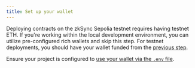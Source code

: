 ```yaml
---
title: Set up your wallet
---
```


Deploying contracts on the zkSync Sepolia testnet requires having testnet ETH.
If you're working within the local development environment,
you can utilize pre-configured rich wallets and skip this step.
For testnet deployments, you should have your wallet funded from the [previous step](/quick-start#fund-your-wallet).

Ensure your project is configured to [use your wallet via the `.env` file](/quick-start#fund-your-wallet).
